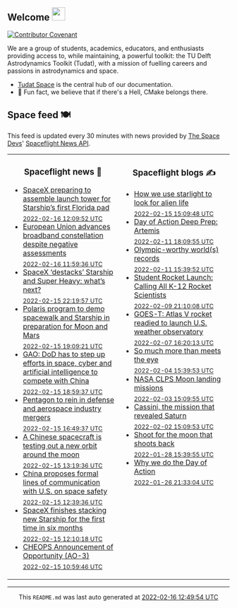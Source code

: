 ## Welcome <img src="https://raw.githubusercontent.com/MartinHeinz/MartinHeinz/master/wave.gif" width="30px">
[![Contributor Covenant](https://img.shields.io/badge/Contributor%20Covenant-2.1-4baaaa.svg?style=for-the-badge)](CODE_OF_CONDUCT.md)

We are a group of students, academics, educators, and enthusiasts providing access to, while maintaining, a powerful toolkit: the TU Delft Astrodynamics Toolkit (Tudat), with a mission of fuelling careers and passions in astrodynamics and space.
- [Tudat Space](https://tudat-space.readthedocs.io/en/latest/) is the central hub of our documentation.
- 🍿 Fun fact, we believe that if there's a Hell, CMake belongs there.

## Space feed 🍽️
This feed is updated every 30 minutes with news provided by
[The Space Devs](https://thespacedevs.com/)'
[Spaceflight News API](https://thespacedevs.com/snapi).

<table>
<tr>
<td width="50%" valign="top">

<h3 align="center"> Spaceflight news 📅 </h3>

<!-- spaceflight news starts -->
* [SpaceX preparing to assemble launch tower for Starship’s first Florida pad](https://www.teslarati.com/spacex-starship-first-florida-pad-launch-tower/) <br/> <sub><a href="https://www.timeanddate.com/worldclock/fixedtime.html?iso=20220216T120952">2022-02-16 12:09:52 UTC</a></sub>
* [European Union advances broadband constellation despite negative assessments](https://spacenews.com/european-union-advances-broadband-constellation-despite-negative-assessments/) <br/> <sub><a href="https://www.timeanddate.com/worldclock/fixedtime.html?iso=20220216T115936">2022-02-16 11:59:36 UTC</a></sub>
* [SpaceX ‘destacks’ Starship and Super Heavy: what’s next?](https://www.teslarati.com/spacex-destacks-starship-super-heavy-next-steps/) <br/> <sub><a href="https://www.timeanddate.com/worldclock/fixedtime.html?iso=20220215T221957">2022-02-15 22:19:57 UTC</a></sub>
* [Polaris program to demo spacewalk and Starship in preparation for Moon and Mars](https://www.nasaspaceflight.com/2022/02/polaris-spacewalk-starship-moon-mars/) <br/> <sub><a href="https://www.timeanddate.com/worldclock/fixedtime.html?iso=20220215T190921">2022-02-15 19:09:21 UTC</a></sub>
* [GAO: DoD has to step up efforts in space, cyber and artificial intelligence to compete with China](https://spacenews.com/gao-dod-has-to-step-up-efforts-in-space-cyber-and-artificial-intelligence-to-compete-with-china/) <br/> <sub><a href="https://www.timeanddate.com/worldclock/fixedtime.html?iso=20220215T185937">2022-02-15 18:59:37 UTC</a></sub>
* [Pentagon to rein in defense and aerospace industry mergers](https://spacenews.com/pentagon-to-rein-in-defense-and-aerospace-industry-mergers/) <br/> <sub><a href="https://www.timeanddate.com/worldclock/fixedtime.html?iso=20220215T164937">2022-02-15 16:49:37 UTC</a></sub>
* [A Chinese spacecraft is testing out a new orbit around the moon](https://spacenews.com/a-chinese-spacecraft-is-testing-out-a-new-orbit-around-the-moon/) <br/> <sub><a href="https://www.timeanddate.com/worldclock/fixedtime.html?iso=20220215T131936">2022-02-15 13:19:36 UTC</a></sub>
* [China proposes formal lines of communication with U.S. on space safety](https://spacenews.com/china-proposes-formal-lines-of-communication-with-u-s-on-space-safety/) <br/> <sub><a href="https://www.timeanddate.com/worldclock/fixedtime.html?iso=20220215T123936">2022-02-15 12:39:36 UTC</a></sub>
* [SpaceX finishes stacking new Starship for the first time in six months](https://www.teslarati.com/spacex-stacks-first-new-starship-in-six-months/) <br/> <sub><a href="https://www.timeanddate.com/worldclock/fixedtime.html?iso=20220215T121018">2022-02-15 12:10:18 UTC</a></sub>
* [CHEOPS Announcement of Opportunity (AO-3)](https://sci.esa.int/web/cheops/-/cheops-announcement-of-opportunity-ao-3) <br/> <sub><a href="https://www.timeanddate.com/worldclock/fixedtime.html?iso=20220215T105946">2022-02-15 10:59:46 UTC</a></sub>

<!-- spaceflight news ends -->

</td>

<td width="50%" valign="top">

<h3 align="center"> Spaceflight blogs ✍️ </h3>

<!-- spaceflight blogs starts -->
* [How we use starlight to look for alien life](https://www.planetary.org/articles/how-spectroscopy-helps-search-for-alien-life) <br/> <sub><a href="https://www.timeanddate.com/worldclock/fixedtime.html?iso=20220215T150948">2022-02-15 15:09:48 UTC</a></sub>
* [Day of Action Deep Prep: Artemis](https://www.planetary.org/advocacy/day-of-action-deep-prep-artemis) <br/> <sub><a href="https://www.timeanddate.com/worldclock/fixedtime.html?iso=20220211T180955">2022-02-11 18:09:55 UTC</a></sub>
* [Olympic-worthy world(s) records](https://www.planetary.org/the-downlink/olympic-worthy-worlds-records) <br/> <sub><a href="https://www.timeanddate.com/worldclock/fixedtime.html?iso=20220211T153952">2022-02-11 15:39:52 UTC</a></sub>
* [Student Rocket Launch: Calling All K-12 Rocket Scientists](https://blog.ulalaunch.com/blog/student-rocket-launch-calling-all-k-12-rocket-scientists) <br/> <sub><a href="https://www.timeanddate.com/worldclock/fixedtime.html?iso=20220209T211008">2022-02-09 21:10:08 UTC</a></sub>
* [GOES-T: Atlas V rocket readied to launch U.S. weather observatory](https://blog.ulalaunch.com/blog/goes-t-atlas-v-rocket-readied-to-launch-u.s.-weather-observatory-1) <br/> <sub><a href="https://www.timeanddate.com/worldclock/fixedtime.html?iso=20220207T162013">2022-02-07 16:20:13 UTC</a></sub>
* [So much more than meets the eye](https://www.planetary.org/the-downlink/so-much-more-than-meets-the-eye) <br/> <sub><a href="https://www.timeanddate.com/worldclock/fixedtime.html?iso=20220204T153953">2022-02-04 15:39:53 UTC</a></sub>
* [NASA CLPS Moon landing missions](https://www.planetary.org/space-missions/clps) <br/> <sub><a href="https://www.timeanddate.com/worldclock/fixedtime.html?iso=20220203T150955">2022-02-03 15:09:55 UTC</a></sub>
* [Cassini, the mission that revealed Saturn](https://www.planetary.org/space-missions/cassini) <br/> <sub><a href="https://www.timeanddate.com/worldclock/fixedtime.html?iso=20220202T150953">2022-02-02 15:09:53 UTC</a></sub>
* [Shoot for the moon that shoots back](https://www.planetary.org/the-downlink/shoot-for-the-moon-that-shoots-back) <br/> <sub><a href="https://www.timeanddate.com/worldclock/fixedtime.html?iso=20220128T153955">2022-01-28 15:39:55 UTC</a></sub>
* [Why we do the Day of Action](https://www.planetary.org/articles/why-we-do-the-day-of-action) <br/> <sub><a href="https://www.timeanddate.com/worldclock/fixedtime.html?iso=20220126T213304">2022-01-26 21:33:04 UTC</a></sub>

<!-- spaceflight blogs ends -->

</td>

</tr>

</table>


<hr>
  <div align="center">
  This <code>README.md</code> was last auto generated at <a href="https://www.timeanddate.com/worldclock/fixedtime.html?iso=20220216T124954">2022-02-16 12:49:54 UTC</a>
  <br>
  <!-- <a href="https://medium.com/@g.h.garrett" target="_blank">Learn to add space launches to your profile here!</a> -->
</div>